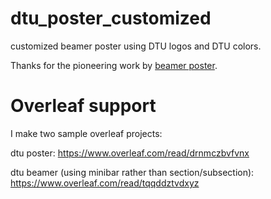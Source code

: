 # dtu_poster_customized

customized beamer poster using DTU logos and DTU colors.

Thanks for the pioneering work by [beamer poster](https://github.com/deselaers/latex-beamerposter).


# Overleaf support

I make two sample overleaf projects:

dtu poster:
https://www.overleaf.com/read/drnmczbvfvnx

dtu beamer (using minibar rather than section/subsection):
https://www.overleaf.com/read/tqqddztvdxyz


